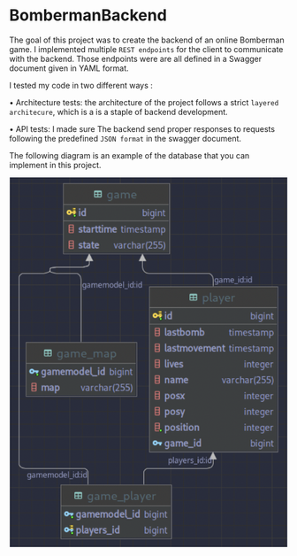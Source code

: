 # BombermanBackend

The goal of this project was to create the backend of an online Bomberman game.
I implemented multiple `REST endpoints` for the client to communicate with the backend.
Those endpoints were are all defined in a Swagger document given in YAML format.

I tested my code in two different ways :


• Architecture tests: 
  the architecture of the project follows a strict `layered architecure`, which is a is a staple of backend development.

• API tests: 
  I made sure The backend send proper responses to requests following the predefined `JSON format` in the swagger document.
  
The following diagram is an example of the database that you can implement in this project.


![Could not Load file!](DataBases.png "DataBase Diagram")
